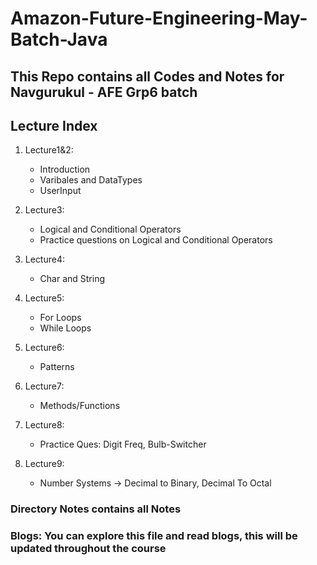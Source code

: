 # Amazon-Future-Engineering-May-Batch-Java

## This Repo contains all Codes and Notes for Navgurukul - AFE Grp6 batch

## Lecture Index

1. Lecture1&2: 
    * Introduction
    * Varibales and DataTypes
    * UserInput
   
2. Lecture3:
    * Logical and Conditional Operators
    * Practice questions on Logical and Conditional Operators
   
3. Lecture4:
   * Char and String

4. Lecture5:
   * For Loops
   * While Loops

5. Lecture6:
   * Patterns

6. Lecture7:
   * Methods/Functions

7. Lecture8:
   * Practice Ques: Digit Freq, Bulb-Switcher

8. Lecture9:
   * Number Systems -> Decimal to Binary, Decimal To Octal

### Directory Notes contains all Notes 

### Blogs: You can explore this file and read blogs, this will be updated throughout the course
